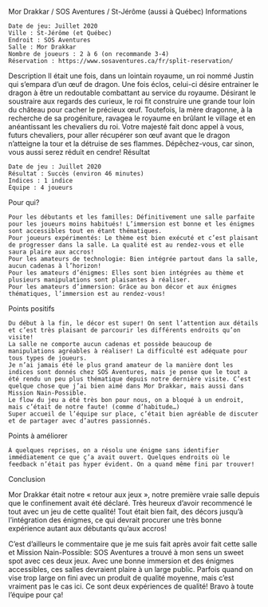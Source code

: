 
Mor Drakkar / SOS Aventures / St-Jérôme (aussi à Québec)
Informations

    Date de jeu: Juillet 2020
    Ville : St-Jérôme (et Québec)
    Endroit : SOS Aventures
    Salle : Mor Drakkar
    Nombre de joueurs : 2 à 6 (on recommande 3-4)
    Réservation : https://www.sosaventures.ca/fr/split-reservation/

 
Description
Il était une fois, dans un lointain royaume, un roi nommé Justin qui s’empara d’un œuf de dragon. Une fois éclos, celui-ci désire entrainer le dragon à être un redoutable combattant au service du royaume. Désirant le soustraire aux regards des curieux, le roi fit construire une grande tour loin du château pour cacher le précieux œuf. Toutefois, la mère dragonne, à la recherche de sa progéniture, ravagea le royaume en brûlant le village et en anéantissant les chevaliers du roi. Votre majesté fait donc appel à vous, futurs chevaliers, pour aller récupérer son œuf avant que le dragon n’atteigne la tour et la détruise de ses flammes. Dépêchez-vous, car sinon, vous aussi serez réduit en cendre!
Résultat

    Date de jeu : Juillet 2020
    Résultat : Succès (environ 46 minutes)
    Indices : 1 indice
    Équipe : 4 joueurs

Pour qui?

    Pour les débutants et les familles: Définitivement une salle parfaite pour les joueurs moins habitués! L’immersion est bonne et les énigmes sont accessibles tout en étant thématiques.
    Pour joueurs expérimentés: Le thème est bien exécuté et c’est plaisant de progresser dans la salle. La qualité est au rendez-vous et elle saura plaire aux accros!
    Pour les amateurs de technologie: Bien intégrée partout dans la salle, aucun cadenas à l’horizon!
    Pour les amateurs d’énigmes: Elles sont bien intégrées au thème et plusieurs manipulations sont plaisantes à réaliser.
    Pour les amateurs d’immersion: Grâce au bon décor et aux énigmes thématiques, l’immersion est au rendez-vous!

 Points positifs

    Du début à la fin, le décor est super! On sent l’attention aux détails et c’est très plaisant de parcourir les différents endroits qu’on visite!
    La salle ne comporte aucun cadenas et possède beaucoup de manipulations agréables à réaliser! La difficulté est adéquate pour tous types de joueurs.
    Je n’ai jamais été le plus grand amateur de la manière dont les indices sont donnés chez SOS Aventures, mais je pense que le tout a été rendu un peu plus thématique depuis notre dernière visite. C’est quelque chose que j’ai bien aimé dans Mor Drakkar, mais aussi dans Mission Nain-Possible.
    Le flow du jeu a été très bon pour nous, on a bloqué à un endroit, mais c’était de notre faute! (comme d’habitude…)
    Super accueil de l’équipe sur place, c’était bien agréable de discuter et de partager avec d’autres passionnés.

Points à améliorer

    À quelques reprises, on a résolu une énigme sans identifier immédiatement ce que ç’a avait ouvert. Quelques endroits où le feedback n’était pas hyper évident. On a quand même fini par trouver!

Conclusion

Mor Drakkar était notre « retour aux jeux », notre première vraie salle depuis que le confinement avait été déclaré. Très heureux d’avoir recommencé le tout avec un jeu de cette qualité! Tout était bien fait, des décors jusqu’à l’intégration des énigmes, ce qui devrait procurer une très bonne expérience autant aux débutants qu’aux accros!

C’est d’ailleurs le commentaire que je me suis fait après avoir fait cette salle et Mission Nain-Possible: SOS Aventures a trouvé à mon sens un sweet spot avec ces deux jeux. Avec une bonne immersion et des énigmes accessibles, ces salles devraient plaire à un large public. Parfois quand on vise trop large on fini avec un produit de qualité moyenne, mais c’est vraiment pas le cas ici. Ce sont deux expériences de qualité! Bravo à toute l’équipe pour ça!
